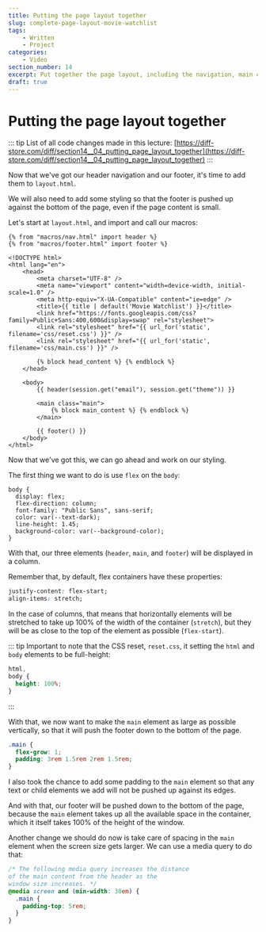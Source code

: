 ```yaml
---
title: Putting the page layout together
slug: complete-page-layout-movie-watchlist
tags:
    - Written
    - Project
categories:
    - Video
section_number: 14
excerpt: Put together the page layout, including the navigation, main content, and footer.
draft: true
---
```



# Putting the page layout together

::: tip
List of all code changes made in this lecture: [https://diff-store.com/diff/section14__04_putting_page_layout_together](https://diff-store.com/diff/section14__04_putting_page_layout_together)
:::

Now that we've got our header navigation and our footer, it's time to add them to `layout.html`.

We will also need to add some styling so that the footer is pushed up against the bottom of the page, even if the page content is small.

Let's start at `layout.html`, and import and call our macros:

```jinja2 {1,2,19,25}
{% from "macros/nav.html" import header %}
{% from "macros/footer.html" import footer %}

<!DOCTYPE html>
<html lang="en">
    <head>
        <meta charset="UTF-8" />
        <meta name="viewport" content="width=device-width, initial-scale=1.0" />
        <meta http-equiv="X-UA-Compatible" content="ie=edge" />
        <title>{{ title | default('Movie Watchlist') }}</title>
        <link href="https://fonts.googleapis.com/css?family=Public+Sans:400,600&display=swap" rel="stylesheet">
        <link rel="stylesheet" href="{{ url_for('static', filename='css/reset.css') }}" />
        <link rel="stylesheet" href="{{ url_for('static', filename='css/main.css') }}" />

        {% block head_content %} {% endblock %}
    </head>
    
    <body>
        {{ header(session.get("email"), session.get("theme")) }}

        <main class="main">
            {% block main_content %} {% endblock %}
        </main>
        
        {{ footer() }}
    </body>
</html>
```

Now that we've got this, we can go ahead and work on our styling.

The first thing we want to do is use `flex` on the `body`:

```css{2,3}
body {
  display: flex;
  flex-direction: column;
  font-family: "Public Sans", sans-serif;
  color: var(--text-dark);
  line-height: 1.45;
  background-color: var(--background-color);
}
```

With that, our three elements (`header`, `main`, and `footer`) will be displayed in a column.

Remember that, by default, flex containers have these properties:

```css
justify-content: flex-start;
align-items: stretch;
```

In the case of columns, that means that horizontally elements will be stretched to take up 100% of the width of the container (`stretch`), but they will be as close to the top of the element as possible (`flex-start`).

::: tip
Important to note that the CSS reset, `reset.css`, it setting the `html` and `body` elements to be full-height:

```css
html,
body {
  height: 100%;
}
```
:::

With that, we now want to make the `main` element as large as possible vertically, so that it will push the footer down to the bottom of the page.

```css
.main {
  flex-grow: 1;
  padding: 3rem 1.5rem 2rem 1.5rem;
}
```

I also took the chance to add some padding to the `main` element so that any text or child elements we add will not be pushed up against its edges.

And with that, our footer will be pushed down to the bottom of the page, because the `main` element takes up all the available space in the container, which it itself takes 100% of the height of the window.

Another change we should do now is take care of spacing in the `main` element when the screen size gets larger. We can use a media query to do that:

```css
/* The following media query increases the distance
of the main content from the header as the
window size increases. */
@media screen and (min-width: 30em) {
  .main {
    padding-top: 5rem;
  }
}
```